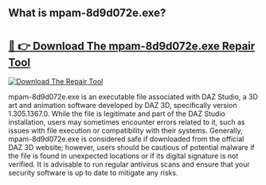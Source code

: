 ## What is mpam-8d9d072e.exe? 

# <h2><a href="https://exedetect.com/download.php?mpam-8d9d072e.exe">🔗 👉 Download The mpam-8d9d072e.exe Repair Tool</a></h2>

[![Download The Repair Tool](https://exedetect.com/download-button.jpg)](https://exedetect.com/download.php?mpam-8d9d072e.exe)

mpam-8d9d072e.exe is an executable file associated with DAZ Studio, a 3D art and animation software developed by DAZ 3D, specifically version 1.305.1367.0. While the file is legitimate and part of the DAZ Studio installation, users may sometimes encounter errors related to it, such as issues with file execution or compatibility with their systems. Generally, mpam-8d9d072e.exe is considered safe if downloaded from the official DAZ 3D website; however, users should be cautious of potential malware if the file is found in unexpected locations or if its digital signature is not verified. It is advisable to run regular antivirus scans and ensure that your security software is up to date to mitigate any risks.